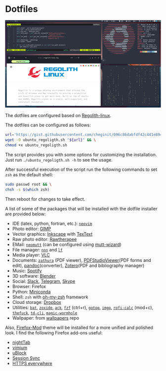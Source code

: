 # Dotfiles

<img src="https://raw.githubusercontent.com/cheginit/dotfiles/master/screenshot.png" width="800">

The dotfiles are configured based on [Regolith-linux](https://regolith-linux.org/).

The dotfiles can be configured as follows:
```bash
url='https://gist.githubusercontent.com/cheginit/096c86dabfdf42c441e894121f4fcab5/raw/ubuntu_regoligth.sh' && \
wget -O ubuntu_regoligth.sh "${url}" && \
chmod +x ubuntu_regoligth.sh
```
The script provides you with some options for customizing the installation. Just run `./ubuntu_regoligth.sh -h` to see the usage.

After successful execution of the script run the following commands to set `zsh` as the default shell:
```bash
sudo passwd root && \
chsh -s $(which zsh)
```
Then reboot for changes to take effect.

A list of some of the packages that will be installed with the dotfile installer are provided below:
- IDE (latex, python, fortran, etc.): [`neovim`](https://github.com/neovim/neovim)
- Photo editor: [GIMP](https://launchpad.net/~otto-kesselgulasch/+archive/ubuntu/gimp)
- Vector graphics: [Inkscape](https://inkscape.org/) with [TexText](https://github.com/textext/textext)
- Raw photo editor: [Rawtherapee](https://launchpad.net/~dhor/+archive/ubuntu/myway)
- EMail: [`neomutt`](https://neomutt.org/) (can be configured using [mutt-wizard](https://github.com/LukeSmithxyz/mutt-wizard))
- File manager: [`nnn`](https://github.com/jarun/nnn) and [`lf`](https://github.com/gokcehan/lf)
- Media player: [VLC](https://www.videolan.org/vlc/index.html)
- Documents: [`zathura`](https://pwmt.org/projects/zathura/) (PDF viewer), [PDFStudioViewer](https://www.qoppa.com/pdfstudioviewer/download/)(PDF forms and edit), [pandoc](https://github.com/jgm/pandoc/releases)(converter), [Zotero](https://www.zotero.org/download/)(PDF and bibliography manager)
- Music: [Spotify](https://snapcraft.io/spotify)
- 3D software: [Blender](https://snapcraft.io/blender)
- Social: [Slack](https://snapcraft.io/slack), [Telegram](https://snapcraft.io/telegram-desktop), [Skype](https://repo.skype.com/latest/)
- Browser: Firefox
- Python: [Miniconda](https://repo.continuum.io/miniconda/)
- Shell: `zsh` with [oh-my-zsh](https://github.com/robbyrussell/oh-my-zsh) framework
- Cloud storage: [Dropbox](https://www.dropbox.com/install-linux)
- Utilities: [`bat`](https://github.com/sharkdp/bat), [`zoxide`](https://github.com/ajeetdsouza/zoxide), [`ack`](https://beyondgrep.com/), [`fzf`](https://github.com/junegunn/fzf.vim) (ctrl+r), [`gotop`](https://github.com/cjbassi/gotop), [`imgp`](https://github.com/jarun/imgp), [`rofi-calc`](https://github.com/svenstaro/rofi-calc) (mod+c), [`thefuck`](https://github.com/nvbn/thefuck), [`td-cli`](https://github.com/darrikonn/td-cli), [`magic-wormhole`](https://magic-wormhole.readthedocs.io/en/latest)
- Wallpaper: from [wallpapers](https://github.com/turing753/wallpapers) repo

Also, [Firefox-Mod](https://github.com/datguypiko/Firefox-Mod) theme will be installed for a more unified and polished look. I find the following Firefox add-ons useful:
- [nightTab](https://addons.mozilla.org/en-US/firefox/addon/nighttab/)
- [vimium](https://addons.mozilla.org/en-US/firefox/addon/vimium-ff)
- [uBlock](https://addons.mozilla.org/en-US/firefox/addon/ublock-origin)
- [Session Sync](https://addons.mozilla.org/en-US/firefox/addon/session-sync)
- [HTTPS everywhere](https://addons.mozilla.org/en-US/firefox/addon/https-everywhere)
